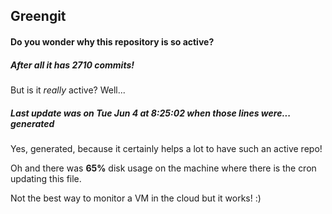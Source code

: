 ## Greengit

#### Do you wonder why this repository is so active?

##### After all it has 2710 commits!

But is it *really* active? Well...

##### Last update was on Tue Jun 4 at 8:25:02 when those lines were... generated

Yes, generated, because it certainly helps a lot to have such an active repo!

Oh and there was **65%** disk usage on the machine
where there is the cron updating this file.

Not the best way to monitor a VM in the cloud but it works! :)
